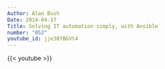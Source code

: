 ```yaml
---
Author: Alan Bush
Date: 2014-04-17
Title: Solving IT automation simply, with Ansible
number: "052"
youtube_id: jje38YBGVt4
---
```


{{< youtube >}}
